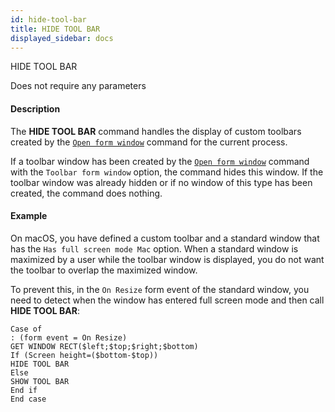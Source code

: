 ```yaml
---
id: hide-tool-bar
title: HIDE TOOL BAR
displayed_sidebar: docs
---
```



<!-- REF #_command_.HIDE TOOL BAR.Syntax-->HIDE TOOL BAR <!-- END REF-->


<!-- REF #_command_.HIDE TOOL BAR.Params -->
Does not require any parameters
<!-- END REF -->


#### Description




The **HIDE TOOL BAR** command handles the display of custom toolbars created by the [`Open form window`](open-form-window.md) command for the current process.

If a toolbar window has been created by the [`Open form window`](open-form-window.md) command with the `Toolbar form window`  option, the command hides this window. If the toolbar window  was already hidden or if no window of this type has been created, the command does nothing.


#### Example


On macOS, you have defined a custom toolbar and a standard window that has the `Has full screen mode Mac` option. When a standard window is maximized by a user while the toolbar window is displayed, you do not want the toolbar to overlap the maximized window. 

To prevent this, in the `On Resize` form event of the standard window, you need to detect when the window has entered full screen mode and then call **HIDE TOOL BAR**:


```4d
Case of
: (form event = On Resize)
GET WINDOW RECT($left;$top;$right;$bottom)
If (Screen height=($bottom-$top))
HIDE TOOL BAR
Else 
SHOW TOOL BAR
End if
End case
```




